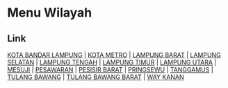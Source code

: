 # Menu Wilayah

## Link

[KOTA BANDAR LAMPUNG](https://github.com/gigit-pemilu/pemilu-2024-18-lampung/tree/main/pilpres/hitung-suara/sub/18-lampung/sub/71-kota-bandar-lampung)
 | 
[KOTA METRO](https://github.com/gigit-pemilu/pemilu-2024-18-lampung/tree/main/pilpres/hitung-suara/sub/18-lampung/sub/72-kota-metro)
 | 
[LAMPUNG BARAT](https://github.com/gigit-pemilu/pemilu-2024-18-lampung/tree/main/pilpres/hitung-suara/sub/18-lampung/sub/04-lampung-barat)
 | 
[LAMPUNG SELATAN](https://github.com/gigit-pemilu/pemilu-2024-18-lampung/tree/main/pilpres/hitung-suara/sub/18-lampung/sub/01-lampung-selatan)
 | 
[LAMPUNG TENGAH](https://github.com/gigit-pemilu/pemilu-2024-18-lampung/tree/main/pilpres/hitung-suara/sub/18-lampung/sub/02-lampung-tengah)
 | 
[LAMPUNG TIMUR](https://github.com/gigit-pemilu/pemilu-2024-18-lampung/tree/main/pilpres/hitung-suara/sub/18-lampung/sub/07-lampung-timur)
 | 
[LAMPUNG UTARA](https://github.com/gigit-pemilu/pemilu-2024-18-lampung/tree/main/pilpres/hitung-suara/sub/18-lampung/sub/03-lampung-utara)
 | 
[MESUJI](https://github.com/gigit-pemilu/pemilu-2024-18-lampung/tree/main/pilpres/hitung-suara/sub/18-lampung/sub/11-mesuji)
 | 
[PESAWARAN](https://github.com/gigit-pemilu/pemilu-2024-18-lampung/tree/main/pilpres/hitung-suara/sub/18-lampung/sub/09-pesawaran)
 | 
[PESISIR BARAT](https://github.com/gigit-pemilu/pemilu-2024-18-lampung/tree/main/pilpres/hitung-suara/sub/18-lampung/sub/13-pesisir-barat)
 | 
[PRINGSEWU](https://github.com/gigit-pemilu/pemilu-2024-18-lampung/tree/main/pilpres/hitung-suara/sub/18-lampung/sub/10-pringsewu)
 | 
[TANGGAMUS](https://github.com/gigit-pemilu/pemilu-2024-18-lampung/tree/main/pilpres/hitung-suara/sub/18-lampung/sub/06-tanggamus)
 | 
[TULANG BAWANG](https://github.com/gigit-pemilu/pemilu-2024-18-lampung/tree/main/pilpres/hitung-suara/sub/18-lampung/sub/05-tulang-bawang)
 | 
[TULANG BAWANG BARAT](https://github.com/gigit-pemilu/pemilu-2024-18-lampung/tree/main/pilpres/hitung-suara/sub/18-lampung/sub/12-tulang-bawang-barat)
 | 
[WAY KANAN](https://github.com/gigit-pemilu/pemilu-2024-18-lampung/tree/main/pilpres/hitung-suara/sub/18-lampung/sub/08-way-kanan)

